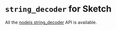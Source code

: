 # `string_decoder` for Sketch

All the [nodejs string_decoder](https://nodejs.org/api/string_decoder.html) API is available.
